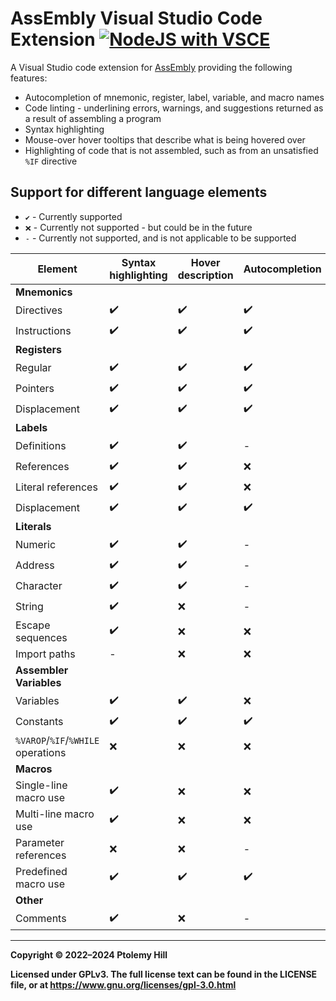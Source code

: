 # AssEmbly Visual Studio Code Extension [![NodeJS with VSCE](https://github.com/TollyH/AssEmbly-VSCode/actions/workflows/node.yml/badge.svg)](https://github.com/TollyH/AssEmbly-VSCode/actions/workflows/node.yml)

A Visual Studio code extension for [AssEmbly](https://github.com/TollyH/AssEmbly) providing the following features:

- Autocompletion of mnemonic, register, label, variable, and macro names
- Code linting - underlining errors, warnings, and suggestions returned as a result of assembling a program
- Syntax highlighting
- Mouse-over hover tooltips that describe what is being hovered over
- Highlighting of code that is not assembled, such as from an unsatisfied `%IF` directive

## Support for different language elements

- `✔️` - Currently supported
- `❌` - Currently not supported - but could be in the future
- `-` - Currently not supported, and is not applicable to be supported

| Element                              | Syntax highlighting | Hover description | Autocompletion|
|--------------------------------------|---------------------|-------------------|---------------|
| **Mnemonics**                        |                     |                   |               |
|   Directives                         | ✔️                  | ✔️                | ✔️            |
|   Instructions                       | ✔️                  | ✔️                | ✔️            |
| **Registers**                        |                     |                   |               |
|   Regular                            | ✔️                  | ✔️                | ✔️            |
|   Pointers                           | ✔️                  | ✔️                | ✔️            |
|   Displacement                       | ✔️                  | ✔️                | ✔️            |
| **Labels**                           |                     |                   |               |
|   Definitions                        | ✔️                  | ✔️                | -             |
|   References                         | ✔️                  | ✔️                | ❌            |
|   Literal references                 | ✔️                  | ✔️                | ❌            |
|   Displacement                       | ✔️                  | ✔️                | ✔️            |
| **Literals**                         |                     |                   |               |
|   Numeric                            | ✔️                  | ✔️                | -             |
|   Address                            | ✔️                  | ✔️                | -             |
|   Character                          | ✔️                  | ✔️                | -             |
|   String                             | ✔️                  | ❌                | -             |
|   Escape sequences                   | ✔️                  | ❌                | ❌            |
|   Import paths                       | -                   | ❌                | ❌            |
| **Assembler Variables**              |                     |                   |               |
|   Variables                          | ✔️                  | ✔️                | ❌            |
|   Constants                          | ✔️                  | ✔️                | ✔️            |
|   `%VAROP`/`%IF`/`%WHILE` operations | ❌                  | ❌                | ❌            |
| **Macros**                           |                     |                   |               |
|   Single-line macro use              | ✔️                  | ❌                | ❌            |
|   Multi-line macro use               | ✔️                  | ❌                | ❌            |
|   Parameter references               | ❌                  | ❌                | -             |
|   Predefined macro use               | ✔️                  | ✔️                | ✔️            |
| **Other**                            |                     |                   |               |
|   Comments                           | ✔️                  | ❌                | -             |

---

**Copyright © 2022–2024  Ptolemy Hill**

**Licensed under GPLv3. The full license text can be found in the LICENSE file, or at <https://www.gnu.org/licenses/gpl-3.0.html>**
